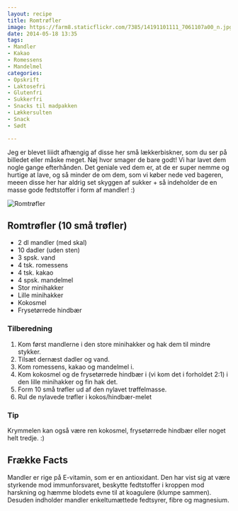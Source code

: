 ```yaml
---
layout: recipe
title: Romtrøfler
image: https://farm8.staticflickr.com/7385/14191101111_7061107a00_n.jpg
date: 2014-05-18 13:35
tags:
- Mandler
- Kakao
- Romessens
- Mandelmel
categories:
- Opskrift
- Laktosefri
- Glutenfri
- Sukkerfri
- Snacks til madpakken
- Lækkersulten
- Snack
- Sødt

---
```


Jeg er blevet liiidt afhængig af disse her små lækkerbiskner, som du ser på billedet eller måske meget. Nøj hvor smager de bare godt! Vi har lavet dem nogle gange efterhånden. Det geniale ved dem er, at de er super nemme og hurtige at lave, og så minder de om dem, som vi køber nede ved bageren, meeen disse her har aldrig set skyggen af sukker + så indeholder de en masse gode fedtstoffer i form af mandler! :)

![Romtrøfler](https://farm8.staticflickr.com/7385/14191101111_7061107a00_z.jpg)


## Romtrøfler (10 små trøfler)
- 2 dl mandler (med skal)
- 10 dadler (uden sten)
- 3 spsk. vand
- 4 tsk. romessens
- 4 tsk. kakao
- 4 spsk. mandelmel
- Stor minihakker
- Lille minihakker
- Kokosmel
- Frysetørrede hindbær


### Tilberedning
1. Kom først mandlerne i den store minihakker og hak dem til mindre stykker.
2. Tilsæt dernæst dadler og vand.
3. Kom romessens, kakao og mandelmel i.
4. Kom kokosmel og de frysetørrede hindbær i (vi kom det i forholdet 2:1) i den lille minihakker og fin hak det.
5. Form 10 små trøfler ud af den nylavet trøffelmasse.
6. Rul de nylavede trøfler i kokos/hindbær-melet

### Tip 
Krymmelen kan også være ren kokosmel, frysetørrede hindbær eller noget helt tredje. :)









## Frække Facts
Mandler er rige på E-vitamin, som er en antioxidant. Den har vist sig at være styrkende mod immunforsvaret, beskytte fedtstoffer i kroppen mod harskning og hæmme blodets evne til at koagulere (klumpe sammen). Desuden indholder mandler enkeltumættede fedtsyrer, fibre og magnesium.